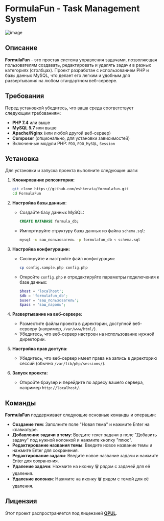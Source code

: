 # FormulaFun - Task Management System
![image](https://github.com/user-attachments/assets/371b4197-09b9-4166-a089-f7f67771742e)

## Описание

**FormulaFun** - это простая система управления задачами, позволяющая пользователям создавать, редактировать и удалять задачи в разных категориях (столбцах). Проект разработан с использованием PHP и базы данных MySQL, что делает его легким и удобным для развертывания на любом стандартном веб-сервере.

## Требования

Перед установкой убедитесь, что ваша среда соответствует следующим требованиям:

- **PHP 7.4** или выше
- **MySQL 5.7** или выше
- **Apache/Nginx** (или любой другой веб-сервер)
- **Composer** (опционально, для установки зависимостей)
- Включенные модули PHP: `PDO`, `PDO_MySQL`, `Session`

## Установка

Для установки и запуска проекта выполните следующие шаги:

1. **Клонирование репозитория:**

   ```bash
   git clone https://github.com/eshkerata/formulafun.git
   cd FormulaFun
   ```

2. **Настройка базы данных:**

   - Создайте базу данных MySQL:
     ```sql
     CREATE DATABASE formula_db;
     ```
   - Импортируйте структуру базы данных из файла `schema.sql`:
     ```bash
     mysql -u ваш_пользователь -p formulafun_db < schema.sql
     ```

3. **Настройка конфигурации:**

   - Скопируйте и настройте файл конфигурации:

     ```bash
     cp config.sample.php config.php
     ```

   - Откройте `config.php` и отредактируйте параметры подключения к базе данных:

     ```php
     $host = 'localhost';
     $db = 'formulafun_db';
     $user = 'ваш_пользователь';
     $pass = 'ваш_пароль';
     ```

4. **Развертывание на веб-сервере:**

   - Разместите файлы проекта в директории, доступной веб-серверу (например, `/var/www/html/`).
   - Убедитесь, что веб-сервер настроен на использование нужной директории.

5. **Настройка прав доступа:**

   - Убедитесь, что веб-сервер имеет права на запись в директорию сессий (обычно `/var/lib/php/sessions/`).

6. **Запуск проекта:**

   - Откройте браузер и перейдите по адресу вашего сервера, например `http://localhost/`.

## Команды

**FormulaFun** поддерживает следующие основные команды и операции:

- **Создание тем**: Заполните поле "Новая тема" и нажмите Enter на клавиатуре.
- **Добавление задачи в тему**: Введите текст задачи в поле "Добавить задачу" под нужной колонкой и нажмите кнопку "плюс".
- **Редактирование названия темы**: Введите новое название темы и нажмите Enter для сохранения.
- **Редактирование задачи**: Введите новое название задачи и нажмите Enter для сохранения.
- **Удаление задачи**: Нажмите на иконку 🗑 рядом с задачей для её удаления.
- **Удаление колонки**: Нажмите на иконку 🗑 рядом с темой для её удаления.

## Лицензия

Этот проект распространяется под лицензией **[QPUL](LICENSE.md)**.